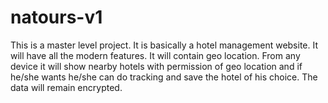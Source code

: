 # natours-v1
This is a master level project.  It is basically a hotel management website.  It will have all the modern features.  It will contain geo location.  From any device it will show nearby hotels with permission of geo location and if he/she wants he/she can do tracking and save the hotel of his choice.  The data will remain encrypted.

  
